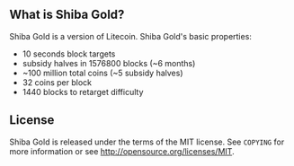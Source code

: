 What is Shiba Gold?
----------------

Shiba Gold is a version of Litecoin. Shiba Gold's basic properties:

 - 10 seconds block targets
 - subsidy halves in 1576800 blocks (~6 months)
 - ~100 million total coins (~5 subsidy halves)
 - 32 coins per block
 - 1440 blocks to retarget difficulty

License
-------

Shiba Gold is released under the terms of the MIT license. See `COPYING` for more
information or see http://opensource.org/licenses/MIT.


